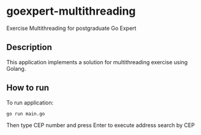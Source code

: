 # goexpert-multithreading
Exercise Multithreading for postgraduate Go Expert

## Description

This application implements a solution for multithreading exercise using Golang.

## How to run

To run application:

```bash
go run main.go
```

Then type CEP number and press Enter to execute address search by CEP
